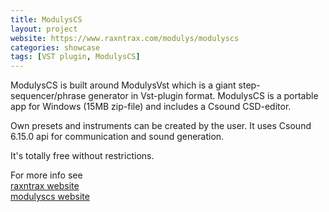 ```yaml
---
title: ModulysCS
layout: project
website: https://www.raxntrax.com/modulys/modulyscs
categories: showcase
tags: [VST plugin, ModulysCS]
---
```



ModulysCS is built around ModulysVst which is a giant step-sequencer/phrase generator in Vst-plugin format.
ModulysCS is a portable app for Windows (15MB zip-file) and includes a Csound CSD-editor.

Own presets and instruments can be created by the user.
It uses Csound 6.15.0 api for communication and sound generation.

It's totally free without restrictions.

For more info see  
[raxntrax website](https://www.raxntrax.com/)  
[modulyscs website](https://www.raxntrax.com/modulys/modulyscs)
